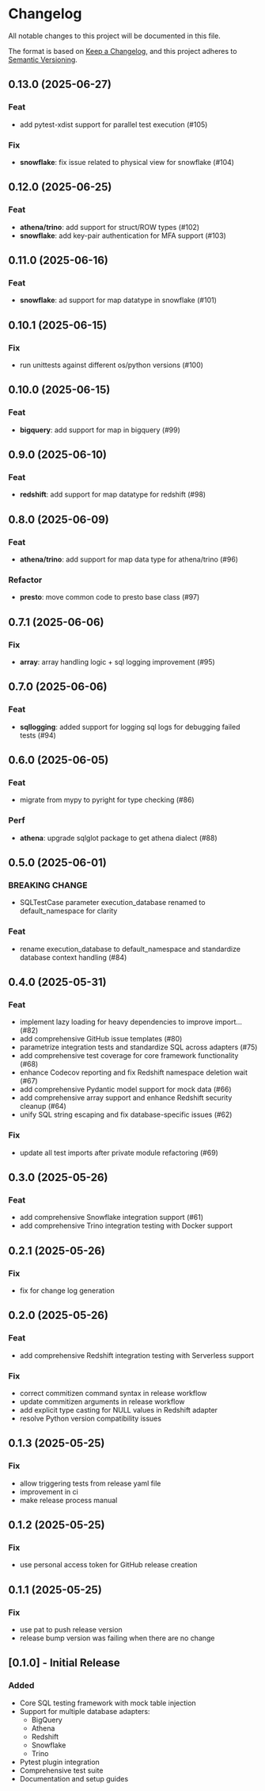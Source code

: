 # Changelog

All notable changes to this project will be documented in this file.

The format is based on [Keep a Changelog](https://keepachangelog.com/en/1.0.0/),
and this project adheres to [Semantic Versioning](https://semver.org/spec/v2.0.0.html).

## 0.13.0 (2025-06-27)

### Feat

- add pytest-xdist support for parallel test execution (#105)

### Fix

- **snowflake**: fix issue related to physical view for snowflake (#104)

## 0.12.0 (2025-06-25)

### Feat

- **athena/trino**: add support for struct/ROW types (#102)
- **snowflake**: add key-pair authentication for MFA support (#103)

## 0.11.0 (2025-06-16)

### Feat

- **snowflake**: ad support for map datatype in snowflake (#101)

## 0.10.1 (2025-06-15)

### Fix

- run unittests against different os/python versions (#100)

## 0.10.0 (2025-06-15)

### Feat

- **bigquery**: add support for map in bigquery (#99)

## 0.9.0 (2025-06-10)

### Feat

- **redshift**: add support for map datatype for redshift (#98)

## 0.8.0 (2025-06-09)

### Feat

- **athena/trino**: add support for map data type for athena/trino (#96)

### Refactor

- **presto**: move common code to presto base class (#97)

## 0.7.1 (2025-06-06)

### Fix

- **array**: array handling logic + sql logging improvement (#95)

## 0.7.0 (2025-06-06)

### Feat

- **sqllogging**: added support for logging sql logs for debugging failed tests (#94)

## 0.6.0 (2025-06-05)

### Feat

- migrate from mypy to pyright for type checking (#86)

### Perf

- **athena**: upgrade sqlglot package to get athena dialect (#88)

## 0.5.0 (2025-06-01)

### BREAKING CHANGE

- SQLTestCase parameter execution_database renamed to default_namespace for clarity

### Feat

- rename execution_database to default_namespace and standardize database context handling (#84)

## 0.4.0 (2025-05-31)

### Feat

- implement lazy loading for heavy dependencies to improve import… (#82)
- add comprehensive GitHub issue templates (#80)
- parametrize integration tests and standardize SQL across adapters (#75)
- add comprehensive test coverage for core framework functionality (#68)
- enhance Codecov reporting and fix Redshift namespace deletion wait (#67)
- add comprehensive Pydantic model support for mock data (#66)
- add comprehensive array support and enhance Redshift security cleanup (#64)
- unify SQL string escaping and fix database-specific issues (#62)

### Fix

- update all test imports after private module refactoring (#69)

## 0.3.0 (2025-05-26)

### Feat

- add comprehensive Snowflake integration support (#61)
- add comprehensive Trino integration testing with Docker support

## 0.2.1 (2025-05-26)

### Fix

- fix for change log generation

## 0.2.0 (2025-05-26)

### Feat

- add comprehensive Redshift integration testing with Serverless support

### Fix

- correct commitizen command syntax in release workflow
- update commitizen arguments in release workflow
- add explicit type casting for NULL values in Redshift adapter
- resolve Python version compatibility issues

## 0.1.3 (2025-05-25)

### Fix

- allow triggering tests from release yaml file
- improvement in ci
- make release process manual

## 0.1.2 (2025-05-25)

### Fix

- use personal access token for GitHub release creation

## 0.1.1 (2025-05-25)

### Fix

- use pat to push release version
- release bump version was failing when there are no change

## [0.1.0] - Initial Release

### Added
- Core SQL testing framework with mock table injection
- Support for multiple database adapters:
  - BigQuery
  - Athena
  - Redshift
  - Snowflake
  - Trino
- Pytest plugin integration
- Comprehensive test suite
- Documentation and setup guides
